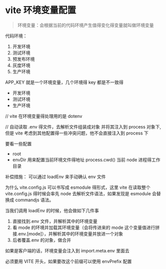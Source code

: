 # vite 环境变量配置

> 环境变量：会根据当前的代码环境产生值得变化得变量就叫做环境变量

代码环境：

1. 开发环境
2. 测试环境
3. 预发布环境
4. 灰度环境
5. 生产环境

APP_KEY 就是一个环境变量，几个环境得 key 都是不一致得

- 开发环境
- 测试环境
- 生产环境

// vite 在环境变量得处理用的是 dotenv

// 自动读取 .env 得文件，去解析文件组装成对象 并将其注入到 process 对象下,但是 vite 考虑到其他配置得一些冲突问题，他不会直接注入到 process 下

要看一些配置

- root
- envDir 用来配置当前环境文件得地址
  process.cwd() 当前 node 进程得工作目录

补偿措施：
可以通过 loadEnv 来手动确认 env 文件

为什么 vite.config.js 可以书写成 esmodule 得形式，这里 vite 在读取整个 vite.config.js 得时候会率先 node 去解析文件语法，如果发现是 esmodule 会替换成 commandjs 语法。

当我们调用 loadEnv 的时候，他会做如下几件事

1. 直接找到.env 文件，并解析其中的环境变量
2. 看 mode 的环境并加载其环境变量（会将传进来的 mode 这个变量值进行拼接.env.[mode]），并解析其中的环境变量并放进一个对象
3. 后者覆盖.env 的对象，做合并

如果是客户端的话，环境变量会注入到 import.meta.env 里面去

必须要用 VITE 开头，如果要改这个前缀可以使用 envPrefix 配置

